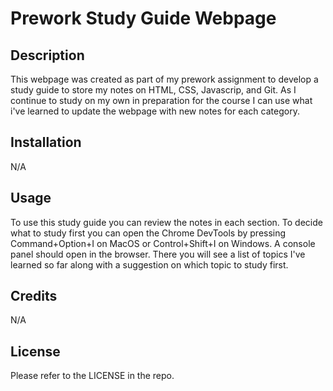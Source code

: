 # Prework Study Guide Webpage

## Description

This webpage was created as part of my prework assignment to develop a study guide to store my
notes on HTML, CSS, Javascrip, and Git.
As I continue to study on my own in preparation for the course I can use what i've learned to 
update the webpage with new notes for each category.


## Installation

N/A

## Usage

To use this study guide you can review the notes in each section. To decide what to study first you can open the Chrome DevTools by pressing Command+Option+I on MacOS or Control+Shift+I on Windows. A console panel should open in the browser. There you will see a list of topics I've learned so far along with a suggestion on which topic to study first.

## Credits

N/A

## License

Please refer to the LICENSE in the repo.